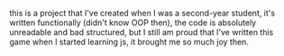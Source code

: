 this is a project that I've created when I was a second-year student, it's written functionally (didn't know OOP then), the code is absolutely unreadable and bad structured, but I still am proud that I've written this game when I started learning js, it brought me so much joy then. 
